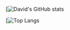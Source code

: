 [![David's GitHub stats](https://github-readme-stats.vercel.app/api?username=DavidJoacaRo&show_icons=true&theme=city_lights&include_all_commits=true)


[![Top Langs](https://github-readme-stats.vercel.app/api/top-langs/?username=DavidJoacaRo&layout=compact)
